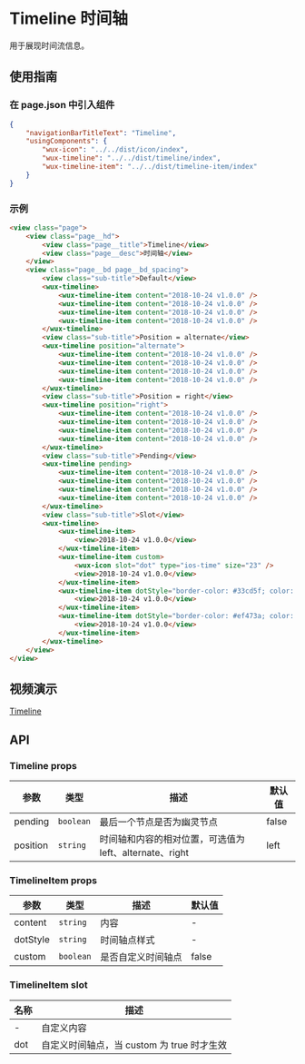 # Timeline 时间轴

用于展现时间流信息。

## 使用指南

### 在 page.json 中引入组件

```json
{
    "navigationBarTitleText": "Timeline",
    "usingComponents": {
        "wux-icon": "../../dist/icon/index",
        "wux-timeline": "../../dist/timeline/index",
        "wux-timeline-item": "../../dist/timeline-item/index"
    }
}
```

### 示例

```html
<view class="page">
    <view class="page__hd">
        <view class="page__title">Timeline</view>
        <view class="page__desc">时间轴</view>
    </view>
    <view class="page__bd page__bd_spacing">
        <view class="sub-title">Default</view>
        <wux-timeline>
            <wux-timeline-item content="2018-10-24 v1.0.0" />
            <wux-timeline-item content="2018-10-24 v1.0.0" />
            <wux-timeline-item content="2018-10-24 v1.0.0" />
            <wux-timeline-item content="2018-10-24 v1.0.0" />
        </wux-timeline>
        <view class="sub-title">Position = alternate</view>
        <wux-timeline position="alternate">
            <wux-timeline-item content="2018-10-24 v1.0.0" />
            <wux-timeline-item content="2018-10-24 v1.0.0" />
            <wux-timeline-item content="2018-10-24 v1.0.0" />
            <wux-timeline-item content="2018-10-24 v1.0.0" />
        </wux-timeline>
        <view class="sub-title">Position = right</view>
        <wux-timeline position="right">
            <wux-timeline-item content="2018-10-24 v1.0.0" />
            <wux-timeline-item content="2018-10-24 v1.0.0" />
            <wux-timeline-item content="2018-10-24 v1.0.0" />
            <wux-timeline-item content="2018-10-24 v1.0.0" />
        </wux-timeline>
        <view class="sub-title">Pending</view>
        <wux-timeline pending>
            <wux-timeline-item content="2018-10-24 v1.0.0" />
            <wux-timeline-item content="2018-10-24 v1.0.0" />
            <wux-timeline-item content="2018-10-24 v1.0.0" />
            <wux-timeline-item content="2018-10-24 v1.0.0" />
        </wux-timeline>
        <view class="sub-title">Slot</view>
        <wux-timeline>
            <wux-timeline-item>
                <view>2018-10-24 v1.0.0</view>
            </wux-timeline-item>
            <wux-timeline-item custom>
                <wux-icon slot="dot" type="ios-time" size="23" />
                <view>2018-10-24 v1.0.0</view>
            </wux-timeline-item>
            <wux-timeline-item dotStyle="border-color: #33cd5f; color: #33cd5f">
                <view>2018-10-24 v1.0.0</view>
            </wux-timeline-item>
            <wux-timeline-item dotStyle="border-color: #ef473a; color: #ef473a">
                <view>2018-10-24 v1.0.0</view>
            </wux-timeline-item>
        </wux-timeline>
    </view>
</view>
```

## 视频演示

[Timeline](./_media/timeline.mp4 ':include :type=iframe width=375px height=667px')

## API

### Timeline props

| 参数 | 类型 | 描述 | 默认值 |
| --- | --- | --- | --- |
| pending | <code>boolean</code> | 最后一个节点是否为幽灵节点 | false |
| position | <code>string</code> | 时间轴和内容的相对位置，可选值为 left、alternate、right | left |

### TimelineItem props

| 参数 | 类型 | 描述 | 默认值 |
| --- | --- | --- | --- |
| content | <code>string</code> | 内容 | - |
| dotStyle | <code>string</code> | 时间轴点样式 | - |
| custom | <code>boolean</code> | 是否自定义时间轴点 | false |

### TimelineItem slot

| 名称 | 描述 |
| --- | --- |
| - | 自定义内容 |
| dot | 自定义时间轴点，当 custom 为 true 时才生效 |